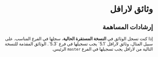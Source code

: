 <div dir="rtl">
<h1>وثائق لارافل</h1>

<h2>إرشادات المساهمة</h2>
<p>
إذا كنت تسجل الوثائق في <b>النسخة المستقرة الحالية</b>، سجلها في الفرع المناسب. على سبيل المثال، وثائق لارافل `5.1` يجب تسجيلها في فرع `5.3`. الوثائق المقذمة للنسخة التالية من لارافل يجب تسجيلها في الفرع <code>master</code> الرئيس.
</p>
</div>
